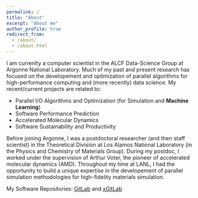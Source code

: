 ```yaml
---
permalink: /
title: "About"
excerpt: "About me"
author_profile: true
redirect_from: 
  - /about/
  - /about.html
---
```


I am currenlty a computer scientist in the ALCF Data-Science Group at Argonne National Laboratory. Much of my past and present research has focused on the developement and optimization of parallel algorithms for high-performance computing and (more recently) data science. My recent/current projects are related to:

- Parallel I/O Algorithms and Optimization (for Simulation and **Machine Learning**)
- Software Performance Prediction
- Accelerated Molecular Dynamics
- Software Sustainability and Productivity

Before joining Argonne, I was a postdoctoral researcher (and then staff scientist) in the Theoretical Division at Los Alamos National Laboratory (in the Physics and Chemistry of Materials Group). During my postdoc, I worked under the supervision of Arthur Voter, the pioneer of accelerated molecular dynamics (AMD). Throughout my time at LANL, I had the opportunity to build a unique expertise in the developement of parallel simulation methodologies for high-fidelity materials simulation.

My Software Repositories: [GitLab](https://gitlab.com/rjzamora) and [xGitLab](https://xgitlab.com/rzamora)


